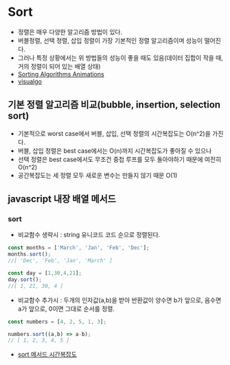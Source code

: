 # Sort
- 정렬은 매우 다양한 알고리즘 방법이 있다.
- 버블정렬, 선택 정렬, 삽입 정렬이 가장 기본적인 정렬 알고리즘이며 성능이 떨어진다.
- 그러나 특정 상황에서는 위 방법들의 성능이 좋을 때도 있음(데이터 집합이 작을 때, 거의 정렬이 되어 있는 배열 상태)
- [Sorting Algorithms Animations](https://www.toptal.com/developers/sorting-algorithms)
- [visualgo](https://visualgo.net/en/sorting)

## 기본 정렬 알고리즘 비교(bubble, insertion, selection sort)
- 기본적으로 worst case에서 버블, 삽입, 선택 정렬의 시간복잡도는 O(n^2)을 가진다.
- 버블, 삽입 정렬은 best case에서는 O(n)까지 시간복잡도가 좋아질 수 있으나
- 선택 정렬은 best case에서도 무조건 중첩 루프를 모두 돌아야하기 때문에 여전히 O(n^2)
- 공간복잡도는 세 정렬 모두 새로운 변수는 만들지 않기 때문 O(1)

## javascript 내장 배열 메서드
### sort
- 비교함수 생략시 : string 유니코드 코드 순으로 정렬된다.
```jsx
const months = ['March', 'Jan', 'Feb', 'Dec'];
months.sort();
//[ 'Dec', 'Feb', 'Jan', 'March' ]

const day = [1,30,4,21];
day.sort();
//[ 1, 21, 30, 4 ]
```
- 비교함수 추가시 : 두개의 인자값(a,b)을 받아 반환값이 양수면 b가 앞으로, 음수면 a가 앞으로, 0이면 그대로 순서를 정렬.
```jsx
const numbers = [4, 2, 5, 1, 3];

numbers.sort((a,b) => a-b);
// [ 1, 2, 3, 4, 5 ]
```
- [sort 메서드 시간복잡도](https://velog.io/@sun202x/Javascript-Array.sort%EC%9D%98-%EC%8B%9C%EA%B0%84%EB%B3%B5%EC%9E%A1%EB%8F%84)
